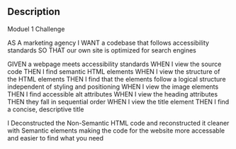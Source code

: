 # <Your-Project-Title>


## Description


Moduel 1 Challenge 

  AS A marketing agency
I WANT a codebase that follows accessibility standards
SO THAT our own site is optimized for search engines
  
  GIVEN a webpage meets accessibility standards
WHEN I view the source code
THEN I find semantic HTML elements
WHEN I view the structure of the HTML elements
THEN I find that the elements follow a logical structure independent of styling and positioning
WHEN I view the image elements
THEN I find accessible alt attributes
WHEN I view the heading attributes
THEN they fall in sequential order
WHEN I view the title element
THEN I find a concise, descriptive title

I Deconstructed the Non-Semantic HTML code and reconstructed it cleaner with Semantic elements making the code for the website more accessable and easier to find what you need
